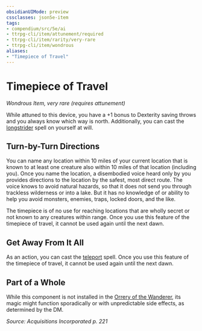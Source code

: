 ```yaml
---
obsidianUIMode: preview
cssclasses: json5e-item
tags:
- compendium/src/5e/ai
- ttrpg-cli/item/attunement/required
- ttrpg-cli/item/rarity/very-rare
- ttrpg-cli/item/wondrous
aliases: 
- "Timepiece of Travel"
---
```

# Timepiece of Travel
*Wondrous Item, very rare (requires attunement)*  


While attuned to this device, you have a +1 bonus to Dexterity saving throws and you always know which way is north. Additionally, you can cast the [longstrider](/3-Mechanics/CLI/spells/longstrider.md) spell on yourself at will.

## Turn-by-Turn Directions

You can name any location within 10 miles of your current location that is known to at least one creature also within 10 miles of that location (including you). Once you name the location, a disembodied voice heard only by you provides directions to the location by the safest, most direct route. The voice knows to avoid natural hazards, so that it does not send you through trackless wilderness or into a lake. But it has no knowledge of or ability to help you avoid monsters, enemies, traps, locked doors, and the like.

The timepiece is of no use for reaching locations that are wholly secret or not known to any creatures within range. Once you use this feature of the timepiece of travel, it cannot be used again until the next dawn.

## Get Away From It All

As an action, you can cast the [teleport](/3-Mechanics/CLI/spells/teleport.md) spell. Once you use this feature of the timepiece of travel, it cannot be used again until the next dawn.

## Part of a Whole

While this component is not installed in the [Orrery of the Wanderer](/3-Mechanics/CLI/items/orrery-of-the-wanderer-ai.md), its magic might function sporadically or with unpredictable side effects, as determined by the DM.

*Source: Acquisitions Incorporated p. 221*